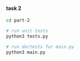 

#### task 2
```sh
cd part-2

# run unit tests
python3 tests.py

# run doctests for main.py
python3 main.py
```